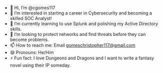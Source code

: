 - 👋 Hi, I’m @cgomes117
- 👀 I’m interested in starting a career in Cybersecurity and becoming a skilled SOC Analyst!
- 🌱 I’m currently learning to use Splunk and polishing my Active Directory skills.
- 💞️ I’m looking to protect networks and find threats before they can become problems.
- 📫 How to reach me: Email gomeschristopher117@gmail.com
- 😄 Pronouns: He/Him
- ⚡ Fun fact: I love Dungeons and Dragons and I want to write a fantasy novel using their IP someday.

<!---
cgomes117/cgomes117 is a ✨ special ✨ repository because its `README.md` (this file) appears on your GitHub profile.
You can click the Preview link to take a look at your changes.
--->
